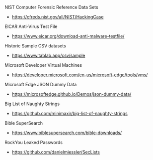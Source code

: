 NIST Computer Forensic Reference Data Sets
- https://cfreds.nist.gov/all/NIST/HackingCase

EICAR Anti-Virus Test File
- https://www.eicar.org/download-anti-malware-testfile/

Historic Sample CSV datasets
- https://www.tablab.app/csv/sample

Microsoft Developer Virtual Machines
- https://developer.microsoft.com/en-us/microsoft-edge/tools/vms/

Microsoft Edge JSON Dummy Data
- https://microsoftedge.github.io/Demos/json-dummy-data/

Big List of Naughty Strings
- https://github.com/minimaxir/big-list-of-naughty-strings

Bible SuperSearch
- https://www.biblesupersearch.com/bible-downloads/

RockYou Leaked Passwords
- https://github.com/danielmiessler/SecLists
